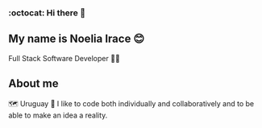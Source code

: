 ### :octocat: Hi there 👋 
## My name is Noelia Irace 😊

Full Stack Software Developer 👩‍💻

## About me

🗺️ Uruguay
💖 I like to code both individually and collaboratively and to be able to make an idea a reality.
<!--

## Technologies

## Social Network




**Nosoir/Nosoir** is a ✨ _special_ ✨ repository because its `README.md` (this file) appears on your GitHub profile.

Here are some ideas to get you started:

- 🔭 I’m currently working on ...
- 🌱 I’m currently learning ...
- 👯 I’m looking to collaborate on ...
- 🤔 I’m looking for help with ...
- 💬 Ask me about ...
- 📫 How to reach me: ...
- 😄 Pronouns: ...
- ⚡ Fun fact: ...
-->
